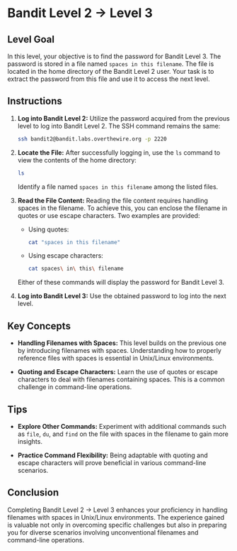 # Bandit Level 2 → Level 3

## Level Goal

In this level, your objective is to find the password for Bandit Level 3. The password is stored in a file named `spaces in this filename`. The file is located in the home directory of the Bandit Level 2 user. Your task is to extract the password from this file and use it to access the next level.

## Instructions

1. **Log into Bandit Level 2:**
   Utilize the password acquired from the previous level to log into Bandit Level 2. The SSH command remains the same:

   ```bash
   ssh bandit2@bandit.labs.overthewire.org -p 2220
   ```

2. **Locate the File:**
   After successfully logging in, use the `ls` command to view the contents of the home directory:

   ```bash
   ls
   ```

   Identify a file named `spaces in this filename` among the listed files.

3. **Read the File Content:**
   Reading the file content requires handling spaces in the filename. To achieve this, you can enclose the filename in quotes or use escape characters. Two examples are provided:

   - Using quotes:
     ```bash
     cat "spaces in this filename"
     ```

   - Using escape characters:
     ```bash
     cat spaces\ in\ this\ filename
     ```

   Either of these commands will display the password for Bandit Level 3.

4. **Log into Bandit Level 3:**
   Use the obtained password to log into the next level.

## Key Concepts

- **Handling Filenames with Spaces:** This level builds on the previous one by introducing filenames with spaces. Understanding how to properly reference files with spaces is essential in Unix/Linux environments.

- **Quoting and Escape Characters:** Learn the use of quotes or escape characters to deal with filenames containing spaces. This is a common challenge in command-line operations.

## Tips

- **Explore Other Commands:** Experiment with additional commands such as `file`, `du`, and `find` on the file with spaces in the filename to gain more insights.

- **Practice Command Flexibility:** Being adaptable with quoting and escape characters will prove beneficial in various command-line scenarios.

## Conclusion

Completing Bandit Level 2 → Level 3 enhances your proficiency in handling filenames with spaces in Unix/Linux environments. The experience gained is valuable not only in overcoming specific challenges but also in preparing you for diverse scenarios involving unconventional filenames and command-line operations.